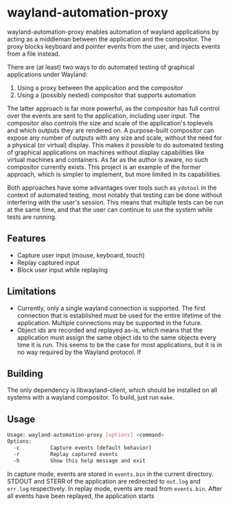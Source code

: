 # wayland-automation-proxy
wayland-automation-proxy enables automation of wayland applications by acting as a middleman between the application and the compositor. The proxy blocks keyboard and pointer events from the user, and injects events from a file instead.

There are (at least) two ways to do automated testing of graphical applications under Wayland:
1. Using a proxy between the application and the compositor
2. Using a (possibly nested) compositor that supports automation

The latter approach is far more powerful, as the compositor has full control over the events are sent to the application, including user input. The compositor also controls the size and scale of the application's toplevels and which outputs they are rendered on. A purpose-built compositor can expose any number of outputs with any size and scale, without the need for a physical (or virtual) display. This makes it possible to do automated testing of graphical applications on machines without display capabilities like virtual machines and containers. As far as the author is aware, no such compositor currently exists. This project is an example of the former approach, which is simpler to implement, but more limited in its capabilities.

Both approaches have some advantages over tools such as `ydotool` in the context of automated testing, most notably that testing can be done without interfering with the user's session. This means that multiple tests can be run at the same time, and that the user can continue to use the system while tests are running.

## Features
- Capture user input (mouse, keyboard, touch)
- Replay captured input
- Block user input while replaying

## Limitations
- Currently, only a single wayland connection is supported. The first connection that is established must be used for the entire lifetime of the application. Multiple connections may be supported in the future. 
- Object ids are recorded and replayed as-is, which means that the application must assign the same object ids to the same objects every time it is run. This seems to be the case for most applications, but it is in no way required by the Wayland protocol. If 

## Building
The only dependency is libwayland-client, which should be installed on all systems with a wayland compositor. To build, just run `make`.

## Usage
```bash
Usage: wayland-automation-proxy [options] <command>
Options:
  -c          Capture events (default behavior)
  -r          Replay captured events
  -h          Show this help message and exit
```
In capture mode, events are stored in `events.bin` in the current directory. STDOUT and STERR of the application are redirected to `out.log` and `err.log` respectively. In replay mode, events are read from `events.bin`. After all events have been replayed, the application starts 
